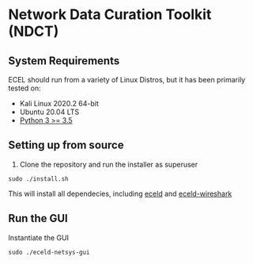 # Network Data Curation Toolkit (NDCT)

## System Requirements
ECEL should run from a variety of Linux Distros, but it has been primarily tested on:
* Kali Linux 2020.2 64-bit
* Ubuntu 20.04 LTS
* [Python 3 >= 3.5](https://www.python.org/downloads/release/python-369/)

## Setting up from source

1. Clone the repository and run the installer as superuser
```
sudo ./install.sh
```
This will install all dependecies, including [eceld](https://github.com/ARL-UTEP-OC/eceld) and [eceld-wireshark](https://github.com/ARL-UTEP-OC/eceld-wireshark)

## Run the GUI
Instantiate the GUI
```
sudo ./eceld-netsys-gui
```
